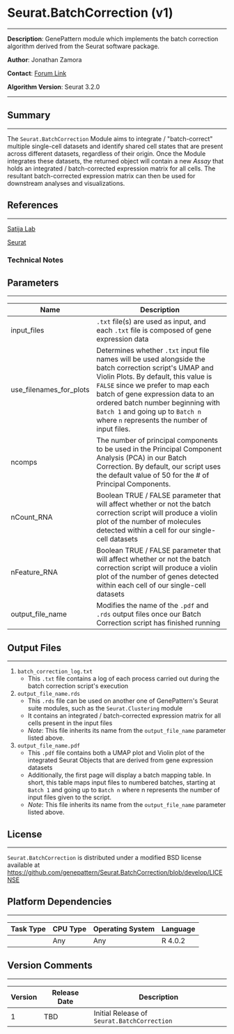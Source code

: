 # Seurat.BatchCorrection (v1)
---
**Description**: GenePattern module which implements the batch correction algorithm derived from the Seurat software package.

**Author**: Jonathan Zamora

**Contact**: [Forum Link](https://groups.google.com/forum/?utm_medium=email&utm_source=footer#!forum/genepattern-help)

**Algorithm Version**: Seurat 3.2.0

---

## Summary
---

The `Seurat.BatchCorrection` Module aims to integrate / "batch-correct" multiple single-cell datasets and identify shared cell states that are present across different datasets, regardless of their origin. Once the Module integrates these datasets, the returned object will contain a new *Assay* that holds an integrated / batch-corrected expression matrix for all cells. The resultant batch-corrected expression matrix can then be used for downstream analyses and visualizations.


## References
---
[Satija Lab](https://satijalab.org)

[Seurat](https://satijalab.org/seurat/)

### Technical Notes


## Parameters
---

| Name | Description |
-------|--------------
| input_files         | `.txt` file(s) are used as input, and each `.txt` file is composed of gene expression data |
| use_filenames_for_plots | Determines whether `.txt` input file names will be used alongside the batch correction script's UMAP and Violin Plots. By default, this value is `FALSE` since we prefer to map each batch of gene expression data to an ordered batch number beginning with `Batch 1` and going up to `Batch n` where `n` represents the number of input files.
| ncomps            | The number of principal components to be used in the Principal Component Analysis (PCA) in our Batch Correction. By default, our script uses the default value of 50 for the # of Principal Components.                       |
| nCount_RNA        | Boolean TRUE / FALSE parameter that will affect whether or not the batch correction script will produce a violin plot of the number of molecules detected within a cell for our single-cell datasets|
| nFeature_RNA      | Boolean TRUE / FALSE parameter that will affect whether or not the batch correction script will produce a violin plot of the number of genes detected within each cell of our single-cell datasets            |
| output_file_name  | Modifies the name of the `.pdf` and `.rds` output files once our Batch Correction script has finished running                      |


## Output Files
---

1. `batch_correction_log.txt`
    - This `.txt` file contains a log of each process carried out during the batch correction script's execution
2. `output_file_name.rds`
    - This `.rds` file can be used on another one of GenePattern's Seurat suite modules, such as the `Seurat.Clustering` module
    - It contains an integrated / batch-corrected expression matrix for all cells present in the input files
    - *Note*: This file inherits its name from the `output_file_name` parameter listed above.
3. `output_file_name.pdf`
    - This `.pdf` file contains both a UMAP plot and Violin plot of the integrated Seurat Objects that are derived from gene expression datasets
    - Additionally, the first page will display a batch mapping table. In short, this table maps input files to numbered batches, starting at `Batch 1` and going up to `Batch n` where n represents the number of input files given to the script.
    - *Note*: This file inherits its name from the `output_file_name` parameter listed above.


## License
---

`Seurat.BatchCorrection` is distributed under a modified BSD license available at https://github.com/genepattern/Seurat.BatchCorrection/blob/develop/LICENSE


## Platform Dependencies
---

| Task Type | CPU Type | Operating System | Language |
------------|----------|------------------|----------|
|           |  Any     | Any              | R 4.0.2  |


## Version Comments
---

| Version | Release Date | Description                                 |
----------|--------------|---------------------------------------------|
| 1       | TBD          | Initial Release of `Seurat.BatchCorrection` |
